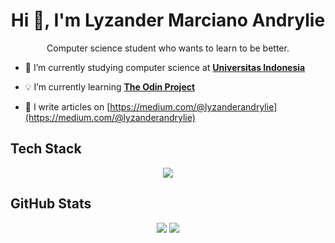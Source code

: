 <h1 align="center">Hi 👋, I'm Lyzander Marciano Andrylie</h1>
<p align="center">Computer science student who wants to learn to be better.</p>

- 🏫 I’m currently studying computer science at [**Universitas Indonesia**](https://www.ui.ac.id/)

- 💡 I’m currently learning [**The Odin Project**](https://www.theodinproject.com/)

- 📝 I write articles on [https://medium.com/@lyzanderandrylie](https://medium.com/@lyzanderandrylie)

## Tech Stack

<p align="center">
  <a href="https://skillicons.dev">
    <img src="https://skillicons.dev/icons?i=python,java,javascript,typescript,html,css,react,nextjs,nestjs,django,fastapi,spring,postgresql" />
  </a>
</p>

## GitHub Stats
<p align="center">
  <img src="https://github-readme-stats.vercel.app/api?username=LyzanderAndrylie&theme=midnight-purple&hide_border=false&include_all_commits=false&count_private=false" />
  <img src="https://github-readme-stats.vercel.app/api/top-langs/?username=LyzanderAndrylie&theme=midnight-purple&hide_border=false&include_all_commits=false&count_private=false&layout=compact" />
</p>
